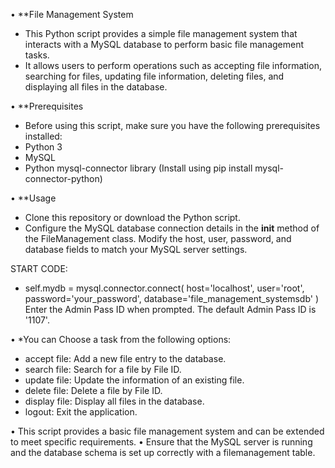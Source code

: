 •  **File Management System
-  This Python script provides a simple file management system that interacts with a MySQL database to perform basic file management tasks. 
-  It allows users to perform operations such as accepting file information, searching for files, updating file information, deleting files, and displaying all files in the database.

•  **Prerequisites
-  Before using this script, make sure you have the following prerequisites installed:
-  Python 3
-  MySQL
-  Python mysql-connector library (Install using pip install mysql-connector-python)

•  **Usage
-  Clone this repository or download the Python script.
-  Configure the MySQL database connection details in the __init__ method of the FileManagement class. Modify the host, user, password, and database fields to match your MySQL server settings.

START CODE:
-  self.mydb = mysql.connector.connect(
    host='localhost',
    user='root',
    password='your_password',
    database='file_management_systemsdb'
)
Enter the Admin Pass ID when prompted. The default Admin Pass ID is '1107'.

• *You can Choose a task from the following options:

-  accept file: Add a new file entry to the database.
-  search file: Search for a file by File ID.
-  update file: Update the information of an existing file.
-  delete file: Delete a file by File ID.
-  display file: Display all files in the database.
-  logout: Exit the application.

•  This script provides a basic file management system and can be extended to meet specific requirements.
•  Ensure that the MySQL server is running and the database schema is set up correctly with a filemanagement table.

